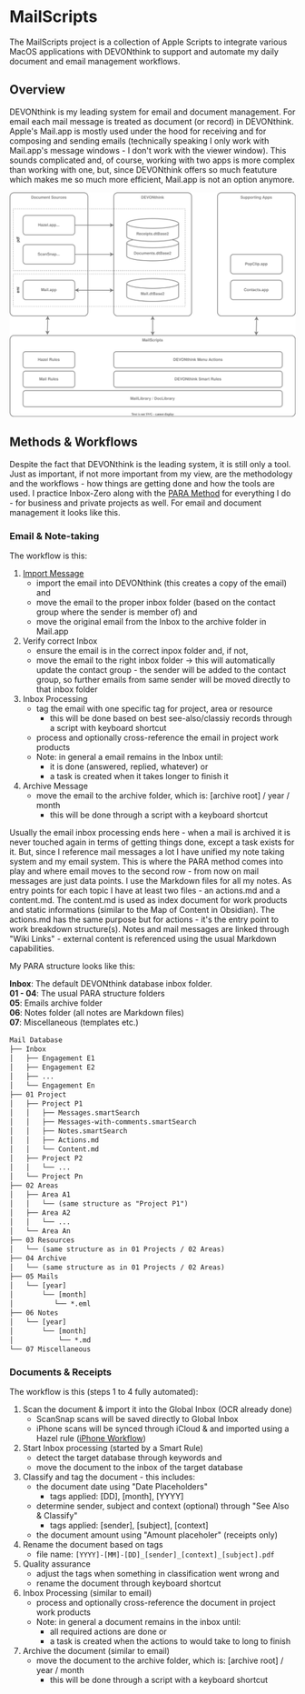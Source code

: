 # MailScripts

The MailScripts project is a collection of Apple Scripts to integrate various MacOS applications with DEVONthink to support and automate my daily document and email management workflows.

## Overview

DEVONthink is my leading system for email and document management. For email each mail message is treated as document (or record) in DEVONthink. Apple's Mail.app is mostly used under the hood for receiving and for composing and sending emails (technically speaking I only work with Mail.app's message windows - I don't work with the viewer window). This sounds complicated and, of course, working with two apps is more complex than working with one, but, since DEVONthink offers so much featuture which makes me so much more efficient, Mail.app is not an option anymore.

![](Docs/architecture.drawio.svg)

## Methods & Workflows

Despite the fact that DEVONthink is the leading system, it is still only a tool. Just as important, if not more important from my view, are the methodology and the workflows - how things are getting done and how the tools are used. I practice Inbox-Zero along with the [PARA Method] for everything I do - for business and private projects as well. For email and document management it looks like this.

### Email & Note-taking

The workflow is this:

1. [Import Message](Docs/import-email-workflow.md)
	- import the email into DEVONthink (this creates a copy of the email) and
	- move the email to the proper inbox folder (based on the contact group where the sender is member of) and
	- move the original email from the Inbox to the archive folder in Mail.app
2. Verify correct Inbox
	- ensure the email is in the correct inpox folder and, if not,
	- move the email to the right inbox folder -> this will automatically update the contact group - the sender will be added to the contact group, so further emails from same sender will be moved directly to that inbox folder
3. Inbox Processing
	- tag the email with one specific tag for project, area or resource
		- this will be done based on best see-also/classiy records through a script with keyboard shortcut
	- process and optionally cross-reference the email in project work products 
	- Note: in general a email remains in the Inbox until:
		- it is done (answered, replied, whatever) or 
		- a task is created when it takes longer to finish it 
4. Archive Message
	- move the email to the archive folder, which is: [archive root] / year / month
		- this will be done through a script with a keyboard shortcut

Usually the email inbox processing ends here - when a mail is archived it is never touched again in terms of getting things done, except a task exists for it. But, since I reference mail messages a lot I have unified my note taking system and my email system. This is where the PARA method comes into play and where email moves to the second row - from now on mail messages are just data points. I use the Markdown files for all my notes. As entry points for each topic I have at least two files - an actions.md and a content.md. The content.md is used as index document for work products and static informations (similar to the Map of Content in Obsidian). The actions.md has the same purpose but for actions - it's the entry point to work breakdown structure(s). Notes and mail messages are linked through "Wiki Links" - external content is referenced using the usual Markdown capabilities. 

My PARA structure looks like this:

**Inbox**: The default DEVONthink database inbox folder.  
**01 - 04**: The usual PARA structure folders  
**05**: Emails archive folder  
**06**: Notes folder (all notes are Markdown files)  
**07**: Miscellaneous (templates etc.)

```
Mail Database
├── Inbox
│   ├── Engagement E1
│   ├── Engagement E2
│   ├── ...
│   └── Engagement En
├── 01 Project 
│   ├── Project P1
│   │   ├── Messages.smartSearch
│   │   ├── Messages-with-comments.smartSearch
│   │   ├── Notes.smartSearch
│   │   ├── Actions.md
│   │   └── Content.md
│   ├── Project P2
│   │   └── ...
│   └── Project Pn
├── 02 Areas 
│   ├── Area A1
│   │   └── (same structure as "Project P1")
│   ├── Area A2
│   │   └── ...
│   └── Area An
├── 03 Resources
│   └── (same structure as in 01 Projects / 02 Areas)
├── 04 Archive
│   └── (same structure as in 01 Projects / 02 Areas)
├── 05 Mails
│   └── [year]
│       └── [month]
│          └── *.eml
├── 06 Notes
│   └── [year]
│       └── [month]
│           └── *.md
└── 07 Miscellaneous

```

### Documents & Receipts

The workflow is this (steps 1 to 4 fully automated):

1. Scan the document & import it into the Global Inbox (OCR already done)
	- ScanSnap scans will be saved directly to Global Inbox
	- iPhone scans will be synced through iCloud & and imported using a Hazel rule ([iPhone Workflow](./Docs/scan-and-import-from-iphone.md))  
2. Start Inbox processing (started by a Smart Rule)
	- detect the target database through keywords and
	- move the document to the inbox of the target database 
3. Classify and tag the document - this includes:
	- the document date using "Date Placeholders" 
		- tags applied: [DD], [month], [YYYY]
	- determine sender, subject and context (optional) through "See Also & Classify" 
		- tags applied: [sender], [subject], [context]
	- the document amount using "Amount placeholer" (receipts only)
4. Rename the document based on tags
	- file name: ``[YYYY]-[MM]-[DD]_[sender]_[context]_[subject].pdf``
5. Quality assurance
	- adjust the tags when something in classification went wrong and 
	- rename the document through keyboard shortcut
6. Inbox Processing (similar to email)
	- process and optionally cross-reference the document in project work products 
	- Note: in general a document remains in the inbox until:
		- all required actions are done or 
		- a task is created when the actions to would take to long to finish 
7. Archive the document (similar to email)
	- move the document to the archive folder, which is: [archive root] / year / month
		- this will be done through a script with a keyboard shortcut


[PARA Method]: https://fortelabs.com/blog/para/